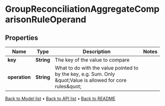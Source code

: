 

# GroupReconciliationAggregateComparisonRuleOperand


## Properties

| Name | Type | Description | Notes |
|------------ | ------------- | ------------- | -------------|
|**key** | **String** | The key of the value to compare |  |
|**operation** | **String** | What to do with the value pointed to by the key, e.g. Sum. Only \&quot;Value is allowed for core rules\&quot; |  |



[Back to Model list](../README.md#documentation-for-models) &#8226; [Back to API list](../README.md#documentation-for-api-endpoints) &#8226; [Back to README](../README.md)


